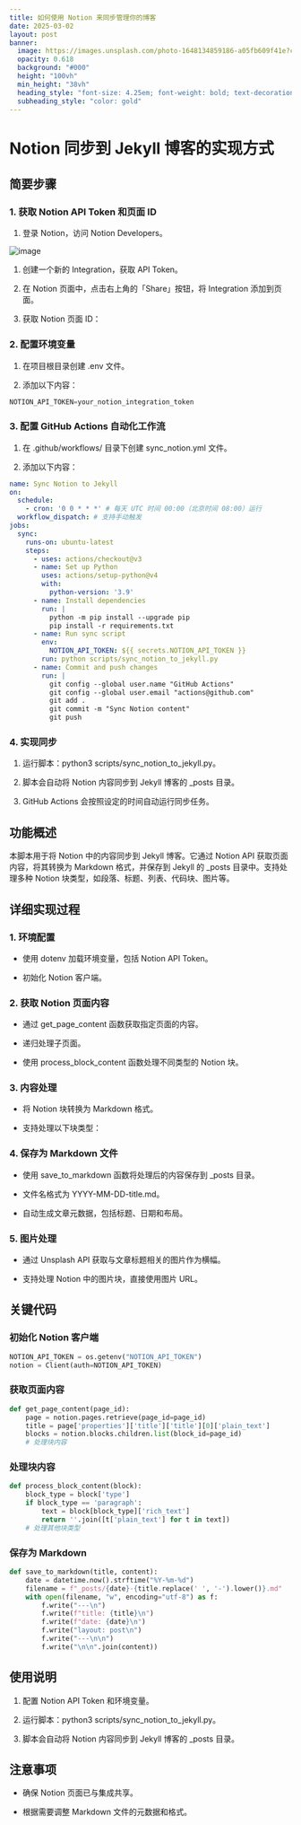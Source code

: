 ```yaml
---
title: 如何使用 Notion 来同步管理你的博客
date: 2025-03-02
layout: post
banner:
  image: https://images.unsplash.com/photo-1648134859186-a05fb609f41e?crop=entropy&cs=tinysrgb&fit=max&fm=jpg&ixid=M3w2OTIwMzJ8MHwxfHJhbmRvbXx8fHx8fHx8fDE3NDA4OTY3NzJ8&ixlib=rb-4.0.3&q=80&w=1080
  opacity: 0.618
  background: "#000"
  height: "100vh"
  min_height: "38vh"
  heading_style: "font-size: 4.25em; font-weight: bold; text-decoration: underline"
  subheading_style: "color: gold"
---
```


# Notion 同步到 Jekyll 博客的实现方式

## 简要步骤

### 1. 获取 Notion API Token 和页面 ID

1. 登录 Notion，访问 Notion Developers。

![image](https://prod-files-secure.s3.us-west-2.amazonaws.com/a7a0cc5a-89b9-4cda-8686-1fba0ca52f40/d19c1afe-dea5-4312-9333-786b0ba83054/image.png?X-Amz-Algorithm=AWS4-HMAC-SHA256&X-Amz-Content-Sha256=UNSIGNED-PAYLOAD&X-Amz-Credential=ASIAZI2LB466S7GBCIOO%2F20250302%2Fus-west-2%2Fs3%2Faws4_request&X-Amz-Date=20250302T062612Z&X-Amz-Expires=3600&X-Amz-Security-Token=IQoJb3JpZ2luX2VjEH4aCXVzLXdlc3QtMiJGMEQCIB2yHc0cYpGzgjM%2BVx05PXsX%2BjLVRa3xxcyKpcxK7an3AiBxs7yBB4SHRirbVuD2yXyrRJ2z2HUpm1lU6ic7IIIHOyqIBAi3%2F%2F%2F%2F%2F%2F%2F%2F%2F%2F8BEAAaDDYzNzQyMzE4MzgwNSIM%2FFcfU%2BAi3AFdJOGGKtwDxK7XFLQgnMUgvA3%2FjCIlqHt%2FrQ7Xc2ejh9wfBDOyCkB9uyBZevFjZXMbEMy3WfJgv5kgriRpJest4%2Bh7xamH1OeHE5T0bMcFrrLao%2F3xJjA87JcHMkfMNHH2cLbIFiPER02qd11m4c%2BLMYXa7NPd7lCEmZdUEGzC1P%2BSlXyTxq%2BXFctG5pbNJQbwLJTQNgVOggxpws0PNejK2Sz4ermnM6Y7u%2Fc9IL8kLMYUMnvp3r2T2KsNBblS6vd7WQCAorpAJywalwQiwMnQk%2B0zIuwZZJI%2FHybaWXFipIw%2FTpsWe9CASZLrM2r9rEQIxL%2FsNYF6INFvqnwV%2BKCUWI8QfsfIdn0D0fmln1LpF5yKuRMO5wqNZaAPCJn0VvPo5zRrBZJnX93QZYcJY8WSwPenbooXjwmDcYzbAZ3Rpqavs%2Bm6X7IrdDQE%2Bz8cK1qmrc5aigwZS%2BjIMtZUJLdJy9Cdh1yxFFXt98v3qnXa5G47iW3FSLF6DKznpd%2FsZ8SZ9Xoq1kowGx8hiUZDGAuJF3gdyFF7WdfjJVlGuefpCnYi46h72thy4ZboEvEnln24WV3o0ghV0c6ib7KUWShiq5vl9mZzWgkTHpY%2BmMrv302lWowYLESmnNlxX3%2Fs6BYM64ww6dePvgY6pgHNCRpWI3nDJS%2BbKOvxPiahnB074iO6UknBeQBKD8EeIiz7DddDZSo1QC1rL3zAMu55ZiMnK2fGTMPBq5io0icm3q6TT4eihqHDWC5nz9oF3CavCJ%2FiCJWWAAkQ8F%2BHlQGWSN%2BNLlP4JNVyptj48twPYLcA36yDjbzwFpyxzHt8zb%2BhRLKESwS0OuVi2fQL2owNS%2FpPl%2BQ8icA5K8jDETFbb%2BTqlSkZ&X-Amz-Signature=c82cd8834cb7530b761caaa8beda4b68cb245651286a80a8d86d0335d37952f4&X-Amz-SignedHeaders=host&x-id=GetObject)

1. 创建一个新的 Integration，获取 API Token。

1. 在 Notion 页面中，点击右上角的「Share」按钮，将 Integration 添加到页面。

1. 获取 Notion 页面 ID：


### 2. 配置环境变量

1. 在项目根目录创建 .env 文件。

1. 添加以下内容：

```javascript
NOTION_API_TOKEN=your_notion_integration_token
```

### 3. 配置 GitHub Actions 自动化工作流

1. 在 .github/workflows/ 目录下创建 sync_notion.yml 文件。

1. 添加以下内容：

```yaml
name: Sync Notion to Jekyll
on:
  schedule:
    - cron: '0 0 * * *' # 每天 UTC 时间 00:00（北京时间 08:00）运行
  workflow_dispatch: # 支持手动触发
jobs:
  sync:
    runs-on: ubuntu-latest
    steps:
      - uses: actions/checkout@v3
      - name: Set up Python
        uses: actions/setup-python@v4
        with:
          python-version: '3.9'
      - name: Install dependencies
        run: |
          python -m pip install --upgrade pip
          pip install -r requirements.txt
      - name: Run sync script
        env:
          NOTION_API_TOKEN: ${{ secrets.NOTION_API_TOKEN }}
        run: python scripts/sync_notion_to_jekyll.py
      - name: Commit and push changes
        run: |
          git config --global user.name "GitHub Actions"
          git config --global user.email "actions@github.com"
          git add .
          git commit -m "Sync Notion content"
          git push
```

### 4. 实现同步

1. 运行脚本：python3 scripts/sync_notion_to_jekyll.py。

1. 脚本会自动将 Notion 内容同步到 Jekyll 博客的 _posts 目录。

1. GitHub Actions 会按照设定的时间自动运行同步任务。

## 功能概述

本脚本用于将 Notion 中的内容同步到 Jekyll 博客。它通过 Notion API 获取页面内容，将其转换为 Markdown 格式，并保存到 Jekyll 的 _posts 目录中。支持处理多种 Notion 块类型，如段落、标题、列表、代码块、图片等。

## 详细实现过程

### 1. 环境配置

- 使用 dotenv 加载环境变量，包括 Notion API Token。

- 初始化 Notion 客户端。

### 2. 获取 Notion 页面内容

- 通过 get_page_content 函数获取指定页面的内容。

- 递归处理子页面。

- 使用 process_block_content 函数处理不同类型的 Notion 块。

### 3. 内容处理

- 将 Notion 块转换为 Markdown 格式。

- 支持处理以下块类型：


### 4. 保存为 Markdown 文件

- 使用 save_to_markdown 函数将处理后的内容保存到 _posts 目录。

- 文件名格式为 YYYY-MM-DD-title.md。

- 自动生成文章元数据，包括标题、日期和布局。

### 5. 图片处理

- 通过 Unsplash API 获取与文章标题相关的图片作为横幅。

- 支持处理 Notion 中的图片块，直接使用图片 URL。

## 关键代码

### 初始化 Notion 客户端

```python
NOTION_API_TOKEN = os.getenv("NOTION_API_TOKEN")
notion = Client(auth=NOTION_API_TOKEN)
```

### 获取页面内容

```python
def get_page_content(page_id):
    page = notion.pages.retrieve(page_id=page_id)
    title = page['properties']['title']['title'][0]['plain_text']
    blocks = notion.blocks.children.list(block_id=page_id)
    # 处理块内容
```

### 处理块内容

```python
def process_block_content(block):
    block_type = block['type']
    if block_type == 'paragraph':
        text = block[block_type]['rich_text']
        return ''.join([t['plain_text'] for t in text])
    # 处理其他块类型
```

### 保存为 Markdown

```python
def save_to_markdown(title, content):
    date = datetime.now().strftime("%Y-%m-%d")
    filename = f"_posts/{date}-{title.replace(' ', '-').lower()}.md"
    with open(filename, "w", encoding="utf-8") as f:
        f.write("---\n")
        f.write(f"title: {title}\n")
        f.write(f"date: {date}\n")
        f.write("layout: post\n")
        f.write("---\n\n")
        f.write("\n\n".join(content))
```

## 使用说明

1. 配置 Notion API Token 和环境变量。

1. 运行脚本：python3 scripts/sync_notion_to_jekyll.py。

1. 脚本会自动将 Notion 内容同步到 Jekyll 博客的 _posts 目录。

## 注意事项

- 确保 Notion 页面已与集成共享。

- 根据需要调整 Markdown 文件的元数据和格式。